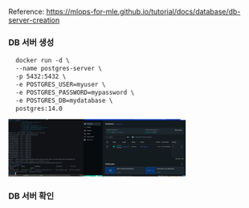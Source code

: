 Reference: https://mlops-for-mle.github.io/tutorial/docs/database/db-server-creation
###
### DB 서버 생성
```
  docker run -d \
  --name postgres-server \
  -p 5432:5432 \
  -e POSTGRES_USER=myuser \
  -e POSTGRES_PASSWORD=mypassword \
  -e POSTGRES_DB=mydatabase \
  postgres:14.0
```

<img alt="img.png" src="img.png" width="70%"/>

### DB 서버 확인
